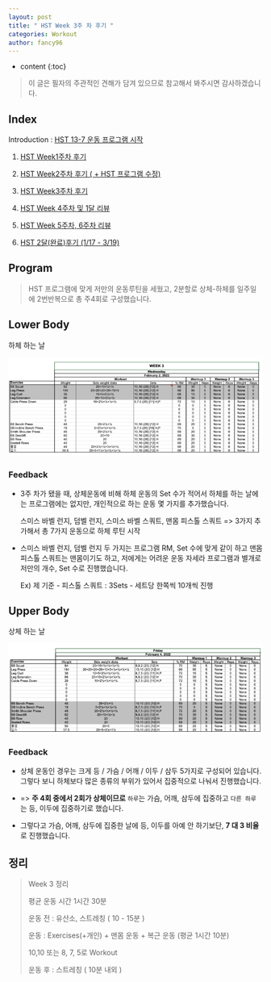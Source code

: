 ```yaml
---
layout: post
title: " HST Week 3주 차 후기 "
categories: Workout
author: fancy96
---
```

* content
{:toc}


> 이 글은 필자의 주관적인 견해가 담겨 있으므로 참고해서 봐주시면 감사하겠습니다.

## Index

Introduction : [HST 13-7 운동 프로그램 시작](https://fancy96.github.io/Workout-HST-Introduction/)

1. [HST Week1주차 후기](https://fancy96.github.io/Workout-HST-Week1/)

2. [HST Week2주차 후기 ( + HST 프로그램 수정)](https://fancy96.github.io/Workout-HST-Week2/)

3. [HST Week3주차 후기](https://fancy96.github.io/Workout-HST-Week3/)

4. [HST Week 4주차 및 1달 리뷰](https://fancy96.github.io/Workout-HST-Week4/)

5. [HST Week 5주차, 6주차 리뷰](https://fancy96.github.io/Workout-HST-Week5-And-6/)

6. [HST 2달(완료)후기 (1/17 - 3/19)](https://fancy96.github.io/Workout-HST-End/)

## Program

> HST 프로그램에 맞게 저만의 운동루틴을 세웠고, 2분할로 상체-하체를 일주일에 2번반복으로 총 주4회로 구성했습니다.

## Lower Body

하체 하는 날

![](/assets/img/workout/hst_week3_1.png)

### Feedback

* 3주 차가 됐을 때, 상체운동에 비해 하체 운동의 Set 수가 적어서 하체를 하는 날에는 프로그램에는 없지만, 개인적으로 하는 운동 몇 가지를 추가했습니다. 

  스미스 바벨 런지, 덤벨 런지, 스미스 바벨 스쿼트, 맨몸 피스톨 스쿼트 => 3가지 추가해서 총 7가지 운동으로 하체 루틴 시작

* 스미스 바벨 런지, 덤벨 런지 두 가지는 프로그램 RM, Set 수에 맞게 같이 하고 맨몸 피스톨 스쿼트는 맨몸이기도 하고, 저에게는 어려운 운동 자세라 프로그램과 별개로 저만의 개수, Set 수로 진행했습니다.

  Ex) 제 기준 - 피스톨 스쿼트 : 3Sets - 세트당 한쪽씩 10개씩 진행

## Upper Body

상체 하는 날

![](/assets/img/workout/hst_week3_2.png)

### Feedback

* 상체 운동인 경우는 크게 등 / 가슴 / 어깨 / 이두 / 삼두 5가지로 구성되어 있습니다. 그렇다 보니 하체보다 많은 종류의 부위가 있어서 집중적으로 나눠서 진행했습니다.

* => **주 4회 중에서 2회가 상체이므로** `하루`는 가슴, 어깨, 삼두에 집중하고 `다른 하루`는 등, 이두에 집중하기로 했습니다.

* 그렇다고 가슴, 어깨, 삼두에 집중한 날에 등, 이두를 아예 안 하기보단, **7 대 3 비율**로 진행했습니다.

## 정리

> Week 3 정리
>
> 평균 운동 시간 1시간 30분
>
> 운동 전 : 유산소, 스트레칭 ( 10 - 15분 )
>
> 운동 : Exercises(+개인) + 맨몸 운동 + 복근 운동 (평균 1시간 10분)
>
> 10,10 또는 8, 7, 5로 Workout
>
> 운동 후 : 스트레칭 ( 10분 내외 )